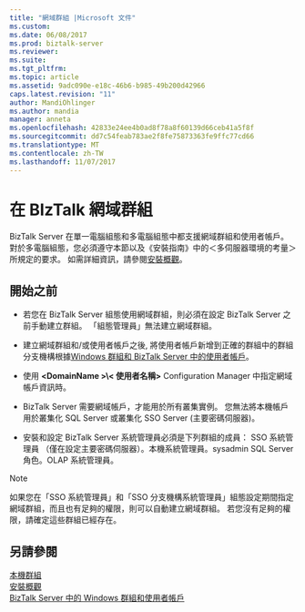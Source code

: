 ```yaml
---
title: "網域群組 |Microsoft 文件"
ms.custom: 
ms.date: 06/08/2017
ms.prod: biztalk-server
ms.reviewer: 
ms.suite: 
ms.tgt_pltfrm: 
ms.topic: article
ms.assetid: 9adc090e-e18c-46b6-b985-49b200d42966
caps.latest.revision: "11"
author: MandiOhlinger
ms.author: mandia
manager: anneta
ms.openlocfilehash: 42833e24ee4b0ad8f78a8f60139d66ceb41a5f8f
ms.sourcegitcommit: dd7c54feab783ae2f8fe75873363fe9ffc77cd66
ms.translationtype: MT
ms.contentlocale: zh-TW
ms.lasthandoff: 11/07/2017
---
```

# <a name="domain-groups-in-biztalk"></a>在 BIzTalk 網域群組
BizTalk Server 在單一電腦組態和多電腦組態中都支援網域群組和使用者帳戶。 對於多電腦組態，您必須遵守本節以及《安裝指南》中的＜多伺服器環境的考量＞所規定的要求。 如需詳細資訊，請參閱[安裝概觀](../install-and-config-guides/biztalk-server-what-s-new-installation-configuration-and-upgrade.md)。  
  
## <a name="before-you-begin"></a>開始之前
-   若您在 BizTalk Server 組態使用網域群組，則必須在設定 BizTalk Server 之前手動建立群組。 「組態管理員」無法建立網域群組。  
  
-   建立網域群組和/或使用者帳戶之後, 將使用者帳戶新增到正確的群組中的群組分支機構根據[Windows 群組和 BizTalk Server 中的使用者帳戶](../core/windows-groups-and-user-accounts-in-biztalk-server.md)。  
  
-   使用 **\<DomainName >\\< 使用者名稱\>** Configuration Manager 中指定網域帳戶資訊時。  
  
-   BizTalk Server 需要網域帳戶，才能用於所有叢集實例。 您無法將本機帳戶用於叢集化 SQL Server 或叢集化 SSO Server (主要密碼伺服器)。  
  
-   安裝和設定 BizTalk Server 系統管理員必須是下列群組的成員： SSO 系統管理員 （僅在設定主要密碼伺服器）。本機系統管理員。sysadmin SQL Server 角色。OLAP 系統管理員。  
  
> [!NOTE]
>  如果您在「SSO 系統管理員」和「SSO 分支機構系統管理員」組態設定期間指定網域群組，而且也有足夠的權限，則可以自動建立網域群組。 若您沒有足夠的權限，請確定這些群組已經存在。  
  
## <a name="see-also"></a>另請參閱  
 [本機群組](../core/local-groups.md)   
 [安裝概觀](../install-and-config-guides/biztalk-server-what-s-new-installation-configuration-and-upgrade.md)   
 [BizTalk Server 中的 Windows 群組和使用者帳戶](../core/windows-groups-and-user-accounts-in-biztalk-server.md)